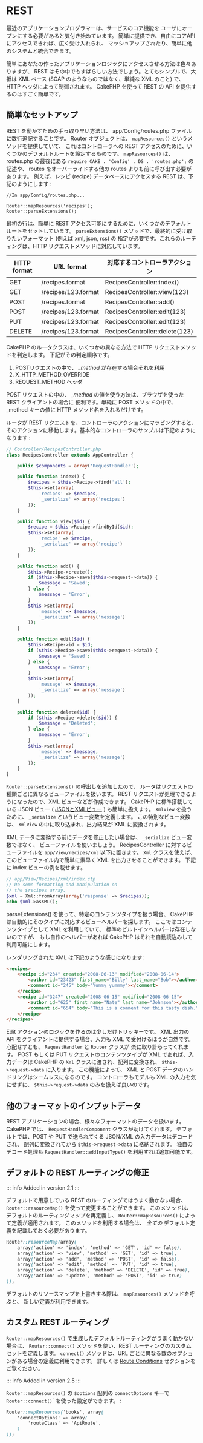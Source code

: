 # REST

最近のアプリケーションプログラマーは、サービスのコア機能を
ユーザにオープンにする必要があると気付き始めています。
簡単に提供でき、自由にコアAPIにアクセスできれば、広く受け入れられ、
マッシュアップされたり、簡単に他のシステムと統合できます。

簡単にあなたの作ったアプリケーションロジックにアクセスさせる方法は色々ありますが、
REST はその中でもすばらしい方法でしょう。とてもシンプルで、大抵は XML ベース
(SOAP のようなものではなく、単純な XML のこと) で、HTTP ヘッダによって制御されます。
CakePHP を使って REST の API を提供するのはすごく簡単です。

## 簡単なセットアップ

REST を動かすための手っ取り早い方法は、 app/Config/routes.php ファイルに数行追記することです。
Router オブジェクトは、 `mapResources()` というメソッドを提供していて、
これはコントローラへの REST アクセスのために、いくつかのデフォルトルートを設定するものです。
`mapResources()` は、routes.php の最後にある
`require CAKE . 'Config' . DS . 'routes.php';` の記述や、
routes をオーバーライドする他の routes よりも前に呼び出す必要があります。
例えば、レシピ (recipe) データベースにアクセスする REST は、下記のようにします :

    //In app/Config/routes.php...

    Router::mapResources('recipes');
    Router::parseExtensions();

最初の行は、簡単に REST アクセス可能にするために、いくつかのデフォルトルートをセットしています。
`parseExtensions()` メソッドで、最終的に受け取りたいフォーマット (例えば xml, json, rss) の
指定が必要です。これらのルーティングは、HTTP リクエストメソッドに対応しています。

| HTTP format | URL format          | 対応するコントローラアクション |
|-------------|---------------------|--------------------------------|
| GET         | /recipes.format     | RecipesController::index()     |
| GET         | /recipes/123.format | RecipesController::view(123)   |
| POST        | /recipes.format     | RecipesController::add()       |
| POST        | /recipes/123.format | RecipesController::edit(123)   |
| PUT         | /recipes/123.format | RecipesController::edit(123)   |
| DELETE      | /recipes/123.format | RecipesController::delete(123) |

CakePHP のルータクラスは、いくつかの異なる方法で HTTP リクエストメソッドを判定します。
下記がその判定順序です。

1.  POSTリクエストの中で、 *\_method* が存在する場合それを利用
2.  X_HTTP_METHOD_OVERRIDE
3.  REQUEST_METHOD ヘッダ

POST リクエストの中の、 *\_method* の値を使う方法は、ブラウザを使った REST クライアントの場合に
便利です。単純に POST メソッドの中で、\_method キーの値に HTTP メソッド名を入れるだけです。

ルータが REST リクエストを、コントローラのアクションにマッピングすると、
そのアクションに移動します。基本的なコントローラのサンプルは下記のようになります :

``` php
// Controller/RecipesController.php
class RecipesController extends AppController {

    public $components = array('RequestHandler');

    public function index() {
        $recipes = $this->Recipe->find('all');
        $this->set(array(
            'recipes' => $recipes,
            '_serialize' => array('recipes')
        ));
    }

    public function view($id) {
        $recipe = $this->Recipe->findById($id);
        $this->set(array(
            'recipe' => $recipe,
            '_serialize' => array('recipe')
        ));
    }

    public function add() {
        $this->Recipe->create();
        if ($this->Recipe->save($this->request->data)) {
            $message = 'Saved';
        } else {
            $message = 'Error';
        }
        $this->set(array(
            'message' => $message,
            '_serialize' => array('message')
        ));
    }

    public function edit($id) {
        $this->Recipe->id = $id;
        if ($this->Recipe->save($this->request->data)) {
            $message = 'Saved';
        } else {
            $message = 'Error';
        }
        $this->set(array(
            'message' => $message,
            '_serialize' => array('message')
        ));
    }

    public function delete($id) {
        if ($this->Recipe->delete($id)) {
            $message = 'Deleted';
        } else {
            $message = 'Error';
        }
        $this->set(array(
            'message' => $message,
            '_serialize' => array('message')
        ));
    }
}
```

`Router::parseExtensions()` の呼出しを追加したので、
ルータはリクエストの種類ごとに異なるビューファイルを扱います。
REST リクエストが処理できるようになったので、XML ビューなどが作成できます。
CakePHP に標準搭載している JSON ビュー ( [JSONとXMLビュー](../views/json-and-xml-views) ) も簡単に扱えます。
`XmlView` を扱うために、 `_serialize` というビュー変数を定義します。
この特別なビュー変数は、 `XmlView` の中に取り込まれ、出力結果が XML に変換されます。

XML データに変換する前にデータを修正したい場合は、 `_serialize` ビュー変数ではなく、
ビューファイルを使いましょう。
RecipesController に対するビューファイルを `app/View/recipes/xml` 以下に置きます。
`Xml` クラスを使えば、このビューファイル内で簡単に素早く XML を出力させることができます。
下記に index ビューの例を載せます。

``` php
// app/View/Recipes/xml/index.ctp
// Do some formatting and manipulation on
// the $recipes array.
$xml = Xml::fromArray(array('response' => $recipes));
echo $xml->asXML();
```

parseExtensions() を使って、特定のコンテンツタイプを扱う場合、
CakePHP は自動的にそのタイプに対応するビューヘルパーを探します。
ここではコンテンツタイプとして XML を利用していて、
標準のビルトインヘルパーは存在しないのですが、
もし自作のヘルパーがあれば CakePHP はそれを自動読込みして利用可能にします。

レンダリングされた XML は下記のような感じになります:

``` html
<recipes>
    <recipe id="234" created="2008-06-13" modified="2008-06-14">
        <author id="23423" first_name="Billy" last_name="Bob"></author>
        <comment id="245" body="Yummy yummmy"></comment>
    </recipe>
    <recipe id="3247" created="2008-06-15" modified="2008-06-15">
        <author id="625" first_name="Nate" last_name="Johnson"></author>
        <comment id="654" body="This is a comment for this tasty dish."></comment>
    </recipe>
</recipes>
```

Edit アクションのロジックを作るのは少しだけトリッキーです。
XML 出力の API をクライアントに提供する場合、入力も XML で受付けるほうが自然です。
心配せずとも、 `RequestHandler` と `Router` クラスが
楽に取り計らってくれます。
POST もしくは PUT リクエストのコンテンツタイプが XML であれば、入力データは
CakePHP の `Xml` クラスに渡され、配列に変換され、
`$this->request->data` に入ります。
この機能によって、 XML と POST データのハンドリングはシームレスになるのです。
コントローラもモデルも XML の入力を気にせずに、 `$this->request->data` のみを扱えば良いのです。

## 他のフォーマットのインプットデータ

REST アプリケーションの場合、様々なフォーマットのデータを扱います。
CakePHP では、 `RequestHandlerComponent` クラスが助けてくれます。
デフォルトでは、POST や PUT で送られてくる JSON/XML の入力データはデコードされ、
配列に変換されてから `$this->request->data` に格納されます。
独自のデコード処理も `RequestHandler::addInputType()` を利用すれば追加可能です。

## デフォルトの REST ルーティングの修正

::: info Added in version 2.1
:::

デフォルトで用意している REST のルーティングではうまく動かない場合、
`Router::resourceMap()` を使って変更することができます。
このメソッドは、デフォルトのルーティングマップを再定義し、 `Router::mapResources()`
によって定義が適用されます。
このメソッドを利用する場合は、 *全ての* デフォルト定義を記載しておく必要があります。

``` css
Router::resourceMap(array(
    array('action' => 'index', 'method' => 'GET', 'id' => false),
    array('action' => 'view', 'method' => 'GET', 'id' => true),
    array('action' => 'add', 'method' => 'POST', 'id' => false),
    array('action' => 'edit', 'method' => 'PUT', 'id' => true),
    array('action' => 'delete', 'method' => 'DELETE', 'id' => true),
    array('action' => 'update', 'method' => 'POST', 'id' => true)
));
```

デフォルトのリソースマップを上書きする際は、 `mapResources()` メソッドを呼ぶと、
新しい定義が利用できます。

## カスタム REST ルーティング

`Router::mapResources()` で生成したデフォルトルーティングがうまく動かない場合は、
`Router::connect()` メソッドを使い、REST ルーティングのカスタムセットを定義します。
`connect()` メソッドは、URL ごとに異なる数のオプションがある場合の定義に利用できます。
詳しくは [Route Conditions](../development/routing#route-conditions) セクションをご覧ください。

::: info Added in version 2.5
:::

`Router::mapResources()` の `$options` 配列の `connectOptions`
キーで `Router::connect()`\` を使った設定ができます。 :

``` css
Router::mapResources('books', array(
    'connectOptions' => array(
        'routeClass' => 'ApiRoute',
    )
));
```
